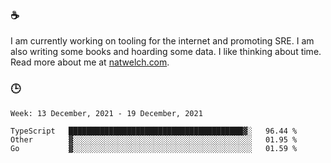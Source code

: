 ### ☕

I am currently working on tooling for the internet and promoting SRE. I am also writing some books and hoarding some data. I like thinking about time. Read more about me at [natwelch.com](https://natwelch.com).

### 🕒

<!--START_SECTION:waka-->
```text
Week: 13 December, 2021 - 19 December, 2021

TypeScript   ███████████████████████████████████████▓░   96.44 % 
Other        ▓░░░░░░░░░░░░░░░░░░░░░░░░░░░░░░░░░░░░░░░░   01.95 % 
Go           ▓░░░░░░░░░░░░░░░░░░░░░░░░░░░░░░░░░░░░░░░░   01.59 % 
```
<!--END_SECTION:waka-->
